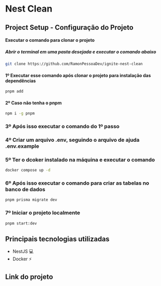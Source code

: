 # Nest Clean

## Project Setup - Configuração do Projeto

#### Executar o comando para clonar o projeto

##### Abrir o terminal em uma pasta desejada e executar o comando abaixo

```sh
git clone https://github.com/RamonPessoaDev/ignite-nest-clean
```

#### 1º Executar esse comando após clonar o projeto para instalação das dependências

```sh
pnpm add
```

#### 2º Caso não tenha o pnpm

```sh
npm i -g pnpm
```

### 3º Após isso executar o comando do 1º passo

### 4º Criar um arquivo .env, seguindo o arquivo de ajuda .env.example

### 5º Ter o dcoker instalado na máquina e executar o comando

```sh
docker compose up -d
```

### 6º Após isso executar o comando para criar as tabelas no banco de dados

```sh
pnpm prisma migrate dev
```

### 7º Iniciar o projeto localmente

```sh
pnpm start:dev
```

## Principais tecnologias utilizadas

- NestJS 💻
- Docker ⚡

## Link do projeto

